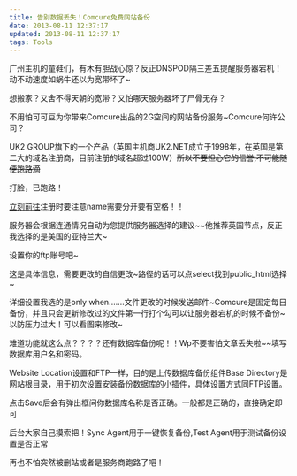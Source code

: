 ```yaml
---
title: 告别数据丢失！Comcure免费网站备份
date: 2013-08-11 12:37:17
updated: 2013-08-11 12:37:17
tags: Tools
---
```

广州主机的童鞋们，有木有胆战心惊？反正DNSPOD隔三差五提醒服务器宕机！动不动速度如蜗牛还以为宽带坏了~

想搬家？又舍不得天朝的宽带？又怕哪天服务器坏了尸骨无存？

不用怕可可豆为你带来Comcure出品的2G空间的网站备份服务~Comcure何许公司？

UK2 GROUP旗下的一个产品（英国主机商UK2.NET成立于1998年，在英国是第二大的域名注册商，目前注册的域名超过100W）~~所以不要担心它的信誉,不可能随便跑路滴~~
<!-- more --> 

<div class="tip">
打脸，已跑路！
</div>

[立刻前往](comcure.com)注册时要注意name需要分开要有空格！！

服务器会根据连通情况自动为您提供服务器选择的建议~~他推荐英国节点，反正我选择的是美国的亚特兰大~

设置你的ftp账号吧~

这是具体信息，需要更改的自信更改~路径的话可以点select找到public_html选择~

详细设置我选的是only when.......文件更改的时候发送邮件~Comcure是固定每日备份，并且只会更新修改过的文件第一行打个勾可以让服务器宕机的时候不备份~以防压力过大！可以看图来修改~

难道功能就这么点？？？？还有数据库备份呢！！Wp不要害怕文章丢失啦~~填写数据库用户名和密码。

Website Location设置和FTP一样，目的是上传数据库备份组件Base Directory是网站根目录，用于初次设置安装备份数据库的小插件，具体设置方式同FTP设置。

点击Save后会有弹出框问你数据库名称是否正确。一般都是正确的，直接确定即可

后台大家自己摸索把！Sync Agent用于一键恢复备份,Test Agent用于测试备份设置是否正常

再也不怕突然被删站或者是服务商跑路了吧！